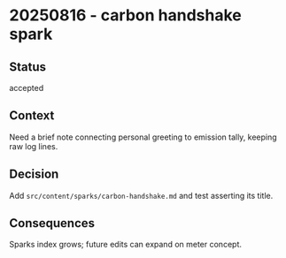 # 20250816 - carbon handshake spark

## Status

accepted

## Context

Need a brief note connecting personal greeting to emission tally, keeping raw
log lines.

## Decision

Add `src/content/sparks/carbon-handshake.md` and test asserting its title.

## Consequences

Sparks index grows; future edits can expand on meter concept.
